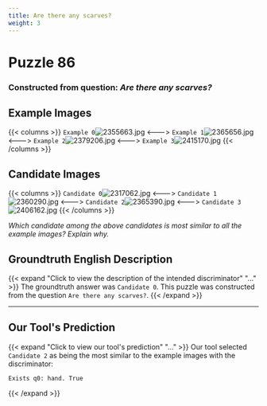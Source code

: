 ```yaml
---
title: Are there any scarves?
weight: 3
---
```


# Puzzle 86
### Constructed from question: _Are there any scarves?_


## Example Images
{{< columns >}}
`Example 0`![2355663.jpg](/gqa_images/2355663.jpg)
<--->
`Example 1`![2365656.jpg](/gqa_images/2365656.jpg)
<--->
`Example 2`![2379206.jpg](/gqa_images/2379206.jpg)
<--->
`Example 3`![2415170.jpg](/gqa_images/2415170.jpg)
{{< /columns >}}

## Candidate Images
{{< columns >}}
`Candidate 0`![2317062.jpg](/gqa_images/2317062.jpg)
<--->
`Candidate 1`![2360290.jpg](/gqa_images/2360290.jpg)
<--->
`Candidate 2`![2365390.jpg](/gqa_images/2365390.jpg)
<--->
`Candidate 3`![2406162.jpg](/gqa_images/2406162.jpg)
{{< /columns >}}

*Which candidate among the above candidates is most similar to all the example images? Explain why.*

## Groundtruth English Description

{{< expand "Click to view the description of the intended discriminator" "..." >}}
The groundtruth answer was `Candidate 0`. This puzzle was constructed from the question `Are there any scarves?`.
{{< /expand >}}

---

## Our Tool's Prediction

{{< expand "Click to view our tool's prediction" "..." >}}
Our tool selected `Candidate 2` as being the most similar to the example images with the discriminator:
```plaintext
Exists q0: hand. True
```
{{< /expand >}}
